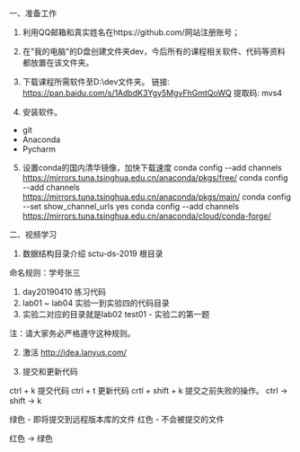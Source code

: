 
一、准备工作

1. 利用QQ邮箱和真实姓名在https://github.com/网站注册账号；

2. 在"我的电脑"的D盘创建文件夹dev，今后所有的课程相关软件、代码等资料都放置在该文件夹。

3. 下载课程所需软件至D:\dev文件夹。
链接: https://pan.baidu.com/s/1AdbdK3Ygy5MgvFhGmtQoWQ 提取码: mvs4 

4. 安装软件。
- git
- Anaconda 
- Pycharm


5. 设置conda的国内清华镜像，加快下载速度
conda config --add channels https://mirrors.tuna.tsinghua.edu.cn/anaconda/pkgs/free/
conda config --add channels https://mirrors.tuna.tsinghua.edu.cn/anaconda/pkgs/main/
conda config --set show_channel_urls yes
conda config --add channels https://mirrors.tuna.tsinghua.edu.cn/anaconda/cloud/conda-forge/


二、视频学习

1. 数据结构目录介绍
sctu-ds-2019 根目录

命名规则：学号张三
1. day20190410 练习代码 
2. lab01 ~ lab04 实验一到实验四的代码目录
3. 实验二对应的目录就是lab02
test01 - 实验二的第一题

注：请大家务必严格遵守这种规则。


2. 激活
http://idea.lanyus.com/

3. 提交和更新代码

ctrl + k 提交代码
ctrl + t 更新代码
crtl + shift + k 提交之前失败的操作。  ctrl -> shift -> k




绿色 - 即将提交到远程版本库的文件
红色 - 不会被提交的文件

红色 -> 绿色


